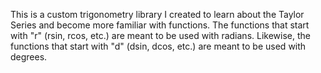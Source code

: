 This is a custom trigonometry library I created to learn about the Taylor Series and become more familiar with functions.
The functions that start with "r" (rsin, rcos, etc.) are meant to be used with radians. Likewise, the functions that start with "d" (dsin, dcos, etc.) are meant to be used with degrees.
